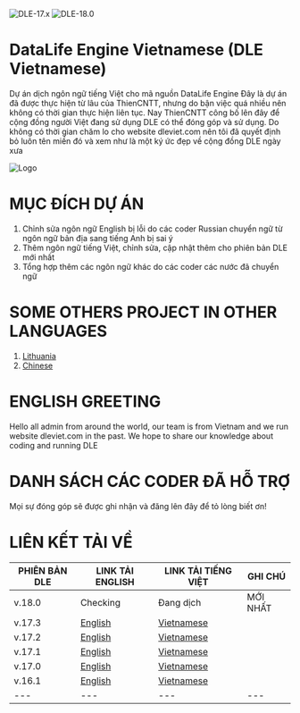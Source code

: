 ![DLE-17.x](https://img.shields.io/badge/DLE-17.x-green.svg?style=flat-square) ![DLE-18.0](https://img.shields.io/badge/DLE-18.0-green.svg?style=flat-square)

# DataLife Engine Vietnamese (DLE Vietnamese)
Dự án dịch ngôn ngữ tiếng Việt cho mã nguồn DataLife Engine
Đây là dự án đã được thực hiện từ lâu của ThienCNTT, nhưng do bận việc quá nhiều nên không có thời gian thực hiện liên tục.
Nay ThienCNTT công bố lên đây để cộng đồng người Việt đang sử dụng DLE có thể đóng góp và sử dụng.
Do không có thời gian chăm lo cho website dleviet.com nên tôi đã quyết định bỏ luôn tên miền đó và xem như là một ký ức đẹp về cộng đồng DLE ngày xưa

![Logo](https://web.archive.org/web/20120502203531/http://dleviet.com/download/box.jpg)

# MỤC ĐÍCH DỰ ÁN
1. Chỉnh sửa ngôn ngữ English bị lỗi do các coder Russian chuyển ngữ từ ngôn ngữ bản địa sang tiếng Anh bị sai ý
2. Thêm ngôn ngữ tiếng Việt, chỉnh sửa, cập nhật thêm cho phiên bản DLE mới nhất
3. Tổng hợp thêm các ngôn ngữ khác do các coder các nước đã chuyển ngữ

# SOME OTHERS PROJECT IN OTHER LANGUAGES
1. [Lithuania](https://github.com/mondolfo/DLE)
2. [Chinese](https://github.com/imdabao/dle_zh-cn)

# ENGLISH GREETING
Hello all admin from around the world, our team is from Vietnam and we run website dleviet.com in the past. We hope to share our knowledge about coding and running DLE

# DANH SÁCH CÁC CODER ĐÃ HỖ TRỢ
Mọi sự đóng góp sẽ được ghi nhận và đăng lên đây để tỏ lòng biết ơn!

# LIÊN KẾT TẢI VỀ

| PHIÊN BẢN DLE | LINK TẢI ENGLISH | LINK TẢI TIẾNG VIỆT | GHI CHÚ |
| --- | --- | --- | --- |
| v.18.0 | Checking | Đang dịch |MỚI NHẤT|
| v.17.3 | [English](https://github.com/thiencntt/DataLife-Engine-Vietnamese/archive/refs/tags/v17.3_en.zip) | [Vietnamese](https://github.com/thiencntt/DataLife-Engine-Vietnamese/archive/refs/tags/v17.3_vi.zip) ||
| v.17.2 | [English](https://github.com/thiencntt/DataLife-Engine-Vietnamese/archive/refs/tags/v17.2_en.zip) | [Vietnamese](https://github.com/thiencntt/DataLife-Engine-Vietnamese/archive/refs/tags/v17.2_vi.zip) ||
| v.17.1 | [English](https://github.com/thiencntt/DataLife-Engine-Vietnamese/archive/refs/tags/v17.1_en.zip) | [Vietnamese](https://github.com/thiencntt/DataLife-Engine-Vietnamese/archive/refs/tags/v17.1_vi.zip) ||
| v.17.0 | [English](https://github.com/thiencntt/DataLife-Engine-Vietnamese/archive/refs/tags/v17.0_en.zip) | [Vietnamese](https://github.com/thiencntt/DataLife-Engine-Vietnamese/archive/refs/tags/v17.0_vi.zip) ||
| v.16.1 | [English](https://github.com/thiencntt/DataLife-Engine-Vietnamese/archive/refs/tags/v16.1_en.zip) | [Vietnamese](https://github.com/thiencntt/DataLife-Engine-Vietnamese/archive/refs/tags/v16.1_vi.zip) ||
| --- | --- | --- | --- |
